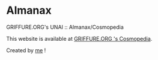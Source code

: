 # Almanax
GRIFFURE.ORG's UNAI :: Almanax/Cosmopedia

This website is available at [GRIFFURE.ORG 's Cosmopedia]([http://handlebarsjs.com](https://cosmopedia.griffure.org)https://cosmopedia.griffure.org/).

Created by [me]([https://www.griffure.com) !
